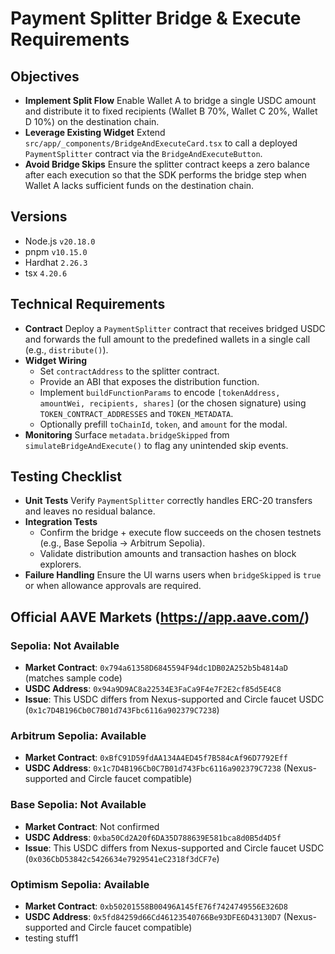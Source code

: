 # Payment Splitter Bridge & Execute Requirements

## Objectives
- **Implement Split Flow** Enable Wallet A to bridge a single USDC amount and distribute it to fixed recipients (Wallet B 70%, Wallet C 20%, Wallet D 10%) on the destination chain.
- **Leverage Existing Widget** Extend `src/app/_components/BridgeAndExecuteCard.tsx` to call a deployed `PaymentSplitter` contract via the `BridgeAndExecuteButton`.
- **Avoid Bridge Skips** Ensure the splitter contract keeps a zero balance after each execution so that the SDK performs the bridge step when Wallet A lacks sufficient funds on the destination chain.

## Versions
- Node.js `v20.18.0`
- pnpm `v10.15.0`
- Hardhat `2.26.3`
- tsx `4.20.6`

## Technical Requirements
- **Contract** Deploy a `PaymentSplitter` contract that receives bridged USDC and forwards the full amount to the predefined wallets in a single call (e.g., `distribute()`).
- **Widget Wiring**
  - Set `contractAddress` to the splitter contract.
  - Provide an ABI that exposes the distribution function.
  - Implement `buildFunctionParams` to encode `[tokenAddress, amountWei, recipients, shares]` (or the chosen signature) using `TOKEN_CONTRACT_ADDRESSES` and `TOKEN_METADATA`.
  - Optionally prefill `toChainId`, `token`, and `amount` for the modal.
- **Monitoring** Surface `metadata.bridgeSkipped` from `simulateBridgeAndExecute()` to flag any unintended skip events.

## Testing Checklist
- **Unit Tests** Verify `PaymentSplitter` correctly handles ERC-20 transfers and leaves no residual balance.
- **Integration Tests**
  - Confirm the bridge + execute flow succeeds on the chosen testnets (e.g., Base Sepolia → Arbitrum Sepolia).
  - Validate distribution amounts and transaction hashes on block explorers.
- **Failure Handling** Ensure the UI warns users when `bridgeSkipped` is `true` or when allowance approvals are required.

## Official AAVE Markets (https://app.aave.com/)

### Sepolia: Not Available
- **Market Contract**: `0x794a61358D6845594F94dc1DB02A252b5b4814aD` (matches sample code)
- **USDC Address**: `0x94a9D9AC8a22534E3FaCa9F4e7F2E2cf85d5E4C8`
- **Issue**: This USDC differs from Nexus-supported and Circle faucet USDC (`0x1c7D4B196Cb0C7B01d743Fbc6116a902379C7238`)

### Arbitrum Sepolia: Available
- **Market Contract**: `0xBfC91D59fdAA134A4ED45f7B584cAf96D7792Eff`
- **USDC Address**: `0x1c7D4B196Cb0C7B01d743Fbc6116a902379C7238` (Nexus-supported and Circle faucet compatible)

### Base Sepolia: Not Available
- **Market Contract**: Not confirmed
- **USDC Address**: `0xba50Cd2A20f6DA35D788639E581bca8d0B5d4D5f`
- **Issue**: This USDC differs from Nexus-supported and Circle faucet USDC (`0x036CbD53842c5426634e7929541eC2318f3dCF7e`)

### Optimism Sepolia: Available
- **Market Contract**: `0xb50201558B00496A145fE76f7424749556E326D8`
- **USDC Address**: `0x5fd84259d66Cd46123540766Be93DFE6D43130D7` (Nexus-supported and Circle faucet compatible)
- testing stuff1
